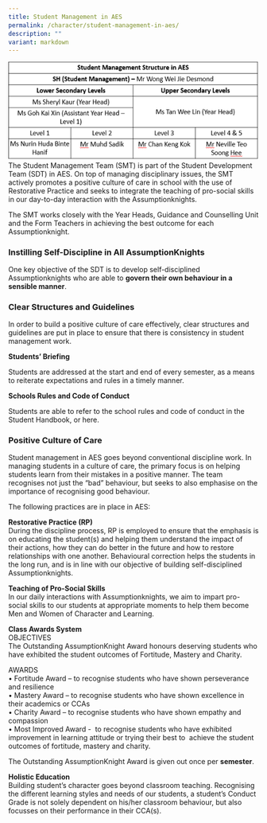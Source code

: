 ```yaml
---
title: Student Management in AES
permalink: /character/student-management-in-aes/
description: ""
variant: markdown
---
```

![](/images/SMT_2025.png)
The Student Management Team (SMT) is part of the Student Development Team (SDT) in AES. On top of managing disciplinary issues, the SMT actively promotes a positive culture of care in school with the use of Restorative Practice and seeks to integrate the teaching of pro-social skills in our day-to-day interaction with the Assumptionknights.

  

The SMT works closely with the Year Heads, Guidance and Counselling Unit and the Form Teachers in achieving the best outcome for each Assumptionknight.

###   Instilling Self-Discipline in All AssumptionKnights

  

One key objective of the SDT is to develop self-disciplined Assumptionknights who are able to&nbsp;**govern their own behaviour in a sensible manner**.

###   Clear Structures and Guidelines

  

In order to build a positive culture of care effectively, clear structures and guidelines are put in place to ensure that there is consistency in student management work.

**Students’ Briefing**

Students are addressed at the start and end of every semester, as a means to reiterate expectations and rules in a timely manner.

**Schools Rules and Code of Conduct**

Students are able to refer to the school rules and code of conduct in the Student Handbook, or here.

###   Positive Culture of Care

  

Student management in AES goes beyond conventional discipline work. In managing students in a culture of care, the primary focus is on helping students learn from their mistakes in a positive manner. The team recognises not just the “bad” behaviour, but seeks to also emphasise on the importance of recognising good behaviour.

  

The following practices are in place in AES:

**Restorative Practice (RP)** <br>
During the discipline process, RP is employed to ensure that the emphasis is on educating the student(s) and helping them understand the impact of their actions, how they can do better in the future and how to restore relationships with one another. Behavioural correction helps the students in the long run, and is in line with our objective of building self-disciplined Assumptionknights.

**Teaching of Pro-Social Skills** <br>
In our daily interactions with Assumptionknights, we aim to impart pro-social skills to our students at appropriate moments to help them become Men and Women of Character and Learning.

**Class Awards System** <br>
OBJECTIVES <br>
The Outstanding AssumptionKnight Award honours deserving students who have exhibited the student outcomes of Fortitude, Mastery and Charity.

  

AWARDS <br>
• Fortitude Award – to recognise students who have shown perseverance and resilience <br>
• Mastery Award – to recognise students who have shown excellence in their academics or CCAs <br>
• Charity Award – to recognise students who have shown empathy and compassion <br>
• Most Improved Award -&nbsp; to recognise students who have exhibited improvement in learning attitude or trying their best to&nbsp; achieve the student outcomes of fortitude, mastery and charity.

  

The Outstanding AssumptionKnight Award is given out once per&nbsp;**semester**.

**Holistic Education** <br>
Building student’s character goes beyond classroom teaching. Recognising the different learning styles and needs of our students, a student’s Conduct Grade is not solely dependent on his/her classroom behaviour, but also focusses on their performance in their CCA(s).